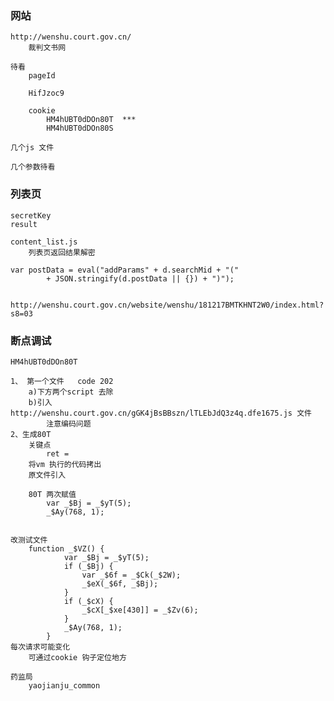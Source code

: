 
### 网站
    http://wenshu.court.gov.cn/
        裁判文书网
    
    待看
        pageId
  
        HifJzoc9
        
        cookie
            HM4hUBT0dDOn80T  ***
            HM4hUBT0dDOn80S
     
    几个js 文件
    
    几个参数待看    
    
### 列表页
    secretKey
    result
    
    content_list.js
        列表页返回结果解密
    
    var postData = eval("addParams" + d.searchMid + "("
			+ JSON.stringify(d.postData || {}) + ")");
			
	
	http://wenshu.court.gov.cn/website/wenshu/181217BMTKHNT2W0/index.html?s8=03 
	
### 断点调试
    HM4hUBT0dDOn80T
    
    1、 第一个文件   code 202
        a)下方两个script 去除
        b)引入http://wenshu.court.gov.cn/gGK4jBsBBszn/lTLEbJdQ3z4q.dfe1675.js 文件
            注意编码问题
    2、生成80T
        关键点
            ret =
        将vm 执行的代码拷出
        原文件引入
        
        80T 两次赋值
            var _$Bj = _$yT(5);
            _$Ay(768, 1);
            
        
    改测试文件
        function _$VZ() {
                var _$Bj = _$yT(5);
                if (_$Bj) {
                    var _$6f = _$Ck(_$2W);
                    _$eX(_$6f, _$Bj);
                }
                if (_$cX) {
                    _$cX[_$xe[430]] = _$Zv(6);
                }
                _$Ay(768, 1);
            }
    每次请求可能变化
        可通过cookie 钩子定位地方
    
    药监局
        yaojianju_common 
	